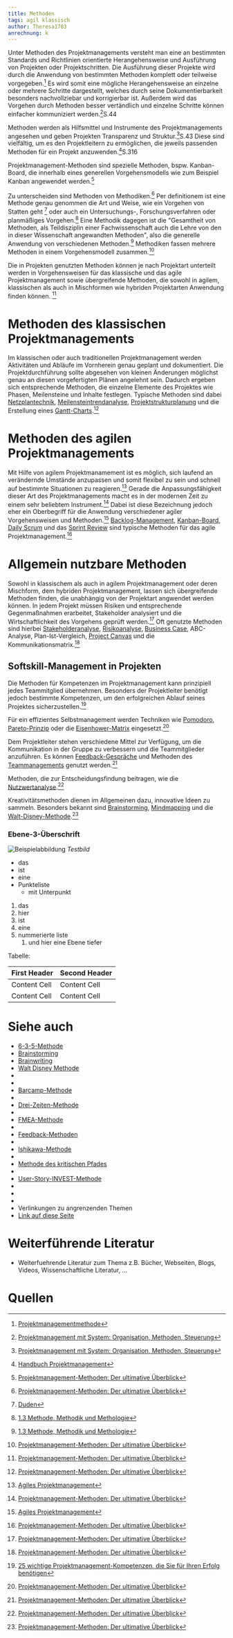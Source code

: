 ```yaml
---
title: Methoden
tags: agil klassisch
author: Theresa1703
anrechnung: k
---
```


Unter Methoden des Projektmanagements versteht man eine an bestimmten Standards und Richtlinien orientierte Herangehensweise und Ausführung von Projekten oder Projektschritten. Die Ausführung dieser Projekte wird durch die Anwendung von bestimmten Methoden komplett oder teilweise vorgegeben.[^1] Es wird somit eine mögliche Herangehensweise an einzelne oder mehrere Schritte dargestellt, welches durch seine Dokumentierbarkeit besonders nachvollziebar und korrigierbar ist. Außerdem wird das Vorgehen durch Methoden besser vertändlich und einzelne Schritte können einfacher kommuniziert werden.[^4]S.44

Methoden werden als Hilfsmittel und Instrumente des Projektmanagements angesehen und geben Projekten Transparenz und Struktur.[^4]S.43 Diese sind vielfältig, um es den Projektleitern zu ermöglichen, die jeweils passenden Methoden für ein Projekt anzuwenden.[^3]S.316

Projektmanagement-Methoden sind spezielle Methoden, bspw. Kanban-Board, die innerhalb eines generellen Vorgehensmodells wie zum Beispiel Kanban angewendet werden.[^7]

Zu unterscheiden sind Methoden von Methodiken.[^7] Per definitionem ist eine Methode genau genommen die Art und Weise, wie ein Vorgehen von Statten geht [^12] oder auch ein Untersuchungs-, Forschungsverfahren oder planmäßiges Vorgehen.[^13] Eine Methodik dagegen ist die "Gesamtheit von Methoden, als Teildisziplin einer Fachwissenschaft auch die Lehre von den in dieser Wissenschaft angewandten Methoden", also die generelle Anwendung von verschiedenen Methoden.[^13] Methodiken fassen mehrere Methoden in einem Vorgehensmodell zusammen.[^7]

Die in Projekten genutzten Methoden können je nach Projektart unterteilt werden in Vorgehensweisen für das klassische und das agile Projektmanagement sowie übergreifende Methoden, die sowohl in agilem, klassischen als auch in Mischformen wie hybriden Projektarten Anwendung finden können. [^7]

# Methoden des klassischen Projektmanagements

Im klassischen oder auch traditionellen Projektmanagement werden Aktivitäten und Abläufe im Vornherein genau geplant und dokumentiert. Die Projektdurchführung sollte abgesehen von kleinen Änderungen möglichst genau an diesen vorgefertigten Plänen angelehnt sein. Dadurch ergeben sich entsprechende Methoden, die einzelne Elemente des Projektes wie Phasen, Meilensteine und Inhalte festlegen. Typische Methoden sind dabei [Netzplantechnik](Netzplantechnik.md), [Meilensteintrendanalyse](Meilensteintrendanalyse.md), [Projektstrukturplanung](Projektstrukturplan.md) und die Erstellung eines [Gantt-Charts](Gantt_Diagramme.md).[^7]



# Methoden des agilen Projektmanagements

Mit Hilfe von agilem Projektmanamement ist es möglich, sich laufend an verändernde Umstände anzupassen und somit flexibel zu sein und schnell auf bestimmte Situationen zu reagieren.[^10] Gerade die Anpassungsfähigkeit dieser Art des Projektmanagements macht es in der modernen Zeit zu einem sehr beliebtem Instrument.[^7] Dabei ist diese Bezeichnung jedoch eher ein Oberbegriff für die Anwendung verschiedener agiler Vorgehensweisen und Methoden.[^10]
[Backlog-Management](), [Kanban-Board](Kanban_Boards.md), [Daily Scrum](Daily_Scrum.md) und das [Sprint Review](Sprint_Review.md) sind typische Methoden für das agile Projektmanagement.[^7]



# Allgemein nutzbare Methoden

Sowohl in klassischem als auch in agilem Projektmanagement oder deren Mischform, dem hybriden Projektmanagement, lassen sich übergreifende Methoden finden, die unabhängig von der Projektart angwendet werden können. In jedem Projekt müssen Risiken und entsprechende Gegenmaßnahmen erarbeitet, Stakeholder analysiert und die Wirtschaftlichkeit des Vorgehens geprüft werden.[^7]
Oft genutzte Methoden sind hierbei [Stakeholderanalyse](Stakeholderanalyse.md), [Risikoanalyse](Risikoanalyse_und_Visualisierung.md), [Business Case](Business_Cases.md), ABC-Analyse, Plan-Ist-Vergleich, [Project Canvas](Project_Canvas.md) und die Kommunikationsmatrix.[^7]


## Softskill-Management in Projekten

Die Methoden für Kompetenzen im Projektmanagement kann prinzipiell jedes Teammitglied übernehmen. Besonders der Projektleiter benötigt jedoch bestimmte Kompetenzen, um den erfolgreichen Ablauf seines Projektes sicherzustellen.[^14]

Für ein effizientes Selbstmanagement werden Techniken wie [Pomodoro](Pomodoro.md), [Pareto-Prinzip](Pareto_Prinzip) oder die [Eisenhower-Matrix](Eisenhower_Matrix.md) eingesetzt.[^7]

Dem Projektleiter stehen verschiedene Mittel zur Verfügung, um die Kommunikation in der Gruppe zu verbessern und die Teammitglieder anzuführen. Es können [Feedback-Gespräche](Feedbackgespräche.md) und Methoden des [Teammanagements](Teammanagement.md) genutzt werden.[^7]

Methoden, die zur Entscheidungsfindung beitragen, wie die [Nutzwertanalyse](Nutzwertanalyse.md).[^7]

Kreativitätsmethoden dienen im Allgemeinen dazu, innovative Ideen zu sammeln. 
Besonders bekannt sind [Brainstorming](Brainstorming.md), [Mindmapping](Mindmapping.md) und die [Walt-Disney-Methode](Walt_Disney_Methode.md).[^7]









### Ebene-3-Überschrift


![Beispielabbildung](Methoden/test-file.jpg)
*Testbild*

* das 
* ist 
* eine 
* Punkteliste
  - mit Unterpunkt

1. das
2. hier 
4. ist 
4. eine
7. nummerierte liste
   1. und hier eine Ebene tiefer

Tabelle:

| First Header  | Second Header |
| ------------- | ------------- |
| Content Cell  | Content Cell  |
| Content Cell  | Content Cell  |




# Siehe auch

* [6-3-5-Methode](6_3_5_Methode.md)
* [Brainstorming](Brainstorming.md)
* [Brainwriting](Brainwriting.md)
* [Walt Disney Methode](Walt_Disney_Methode.md)
* 
* 
* [Barcamp-Methode](Barcamp_Methode.md)
* 
* [Drei-Zeiten-Methode](Drei_Zeiten_Methode.md)
* 
* [FMEA-Methode](FMEA_Methode.md)
* 
* [Feedback-Methoden](Feedback_Methoden.md)
* 
* [Ishikawa-Methode](Ishikawa_Methode.md)
* 
* [Methode des kritischen Pfades](Methode_des_kritischen_Pfades.md)
* 
* [User-Story-INVEST-Methode](User_Story_INVEST_Methode.md)
* 
* 
* 
* Verlinkungen zu angrenzenden Themen
* [Link auf diese Seite](Methoden.md)

# Weiterführende Literatur

* Weiterfuehrende Literatur zum Thema z.B. Bücher, Webseiten, Blogs, Videos, Wissenschaftliche Literatur, ...

# Quellen

[^1]: [Projektmanagementmethode](https://de.wikipedia.org/wiki/Projektmanagementmethode)
[^2]: [Kreativitätstechniken: 7 Methoden für neue Ideen](https://www.einstein1.net/kreativitaetstechniken/)
[^3]: [Handbuch Projektmanagement](file:///C:/Users/Theresa/Documents/FAU/noch%20zu%20bestehende%20F%C3%A4cher/MPS/Github%20Beitrag/Quellen/Handbuch%20Projektmanagement.pdf)
[^4]: [Projektmanagement mit System: Organisation, Methoden, Steuerung](file:///C:/Users/Theresa/Documents/FAU/noch%20zu%20bestehende%20F%C3%A4cher/MPS/Github%20Beitrag/Quellen/Kraus-Westermann2019_Book_ProjektmanagementMitSystem.pdf)
[^5]: [Systemische Werkzeuge für erf. Projektmanagement](file:///C:/Users/Theresa/Documents/FAU/noch%20zu%20bestehende%20F%C3%A4cher/MPS/Github%20Beitrag/Quellen/Systemische%20Werkzeuge%20f%C3%BCr%20erf.%20Projektmanagement.pdf)
[^6]: [Grundlagen des Projektmanagements](https://link.springer.com/content/pdf/10.1007%2F978-3-662-48216-2.pdf)
[^7]: [Projektmanagement-Methoden: Der ultimative Überblick](https://projekte-leicht-gemacht.de/pm-methoden/)
[^8]: [Netzplantechnik](https://www.unternehmerlexikon.de/netzplantechnik/)
[^9]: [Netzplantechnik im Projektmanagement – einfach erklärt](https://www.factro.de/blog/netzplantechnik/)
[^10]: [Agiles Projektmanagement](https://www.projektmagazin.de/glossarterm/agiles-projektmanagement)
[^11]: [Die Meilensteintrendanalyse einfach erklärt](https://projekte-leicht-gemacht.de/blog/projektmanagement/klassisch/projektsteuerung/die-meilensteintrendanalyse-einfach-erklaert/)
[^12]: [Duden](https://www.duden.de/rechtschreibung/Methode)
[^13]: [1.3 Methode, Methodik und Methologie](http://www.dennis-oswald.de/BLOG/?p=20)
[^14]: [25 wichtige Projektmanagement-Kompetenzen, die Sie für Ihren Erfolg benötigen](https://asana.com/de/resources/project-management-skills)
